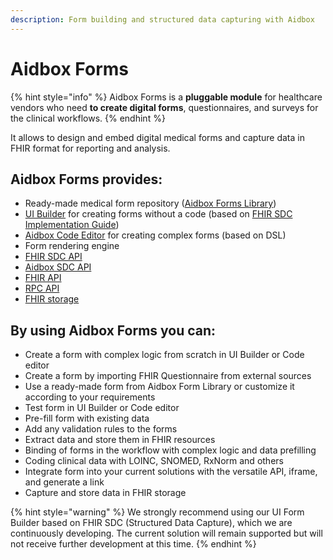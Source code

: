 ```yaml
---
description: Form building and structured data capturing with Aidbox
---
```


# Aidbox Forms

{% hint style="info" %}
Aidbox Forms is a **pluggable module** for healthcare vendors who need **to create digital forms**, questionnaires, and surveys for the clinical workflows.
{% endhint %}

It allows to design and embed digital medical forms and capture data in FHIR format for reporting and analysis.

## Aidbox Forms provides:

* Ready-made medical form repository ([Aidbox Forms Library](aidbox-forms/aidbox-code-editor/add-aidbox-forms-library.md))
* [UI Builder](aidbox-forms/aidbox-ui-builder-alpha/) for creating forms without a code (based on [FHIR SDC Implementation Guide](https://build.fhir.org/ig/HL7/sdc/index.html))
* [Aidbox Code Editor](aidbox-forms/aidbox-code-editor/) for creating complex forms (based on DSL)
* Form rendering engine
* [FHIR SDC API](../reference/aidbox-forms/fhir-sdc-api.md)
* [Aidbox SDC API](../reference/aidbox-forms/aidbox-sdc-api.md)
* [FHIR API](../api-1/fhir-api/)
* [RPC API](../reference/aidbox-forms/api-reference.md)
* [FHIR storage](broken-reference/)

## By using Aidbox Forms you can:

* Create a form with complex logic from scratch in UI Builder or Code editor
* Create a form by importing FHIR Questionnaire from external sources
* Use a ready-made form from Aidbox Form Library or customize it according to your requirements
* Test form in UI Builder or Code editor
* Pre-fill form with existing data
* Add any validation rules to the forms
* Extract data and store them in FHIR resources
* Binding of forms in the workflow with complex logic and data prefilling
* Coding clinical data with LOINC, SNOMED, RxNorm and others
* Integrate form into your current solutions with the versatile API, iframe, and generate a link
* Capture and store data in FHIR storage

{% hint style="warning" %}
We strongly recommend using our UI Form Builder based on FHIR SDC (Structured Data Capture), which we are continuously developing. The current solution will remain supported but will not receive further development at this time.
{% endhint %}
